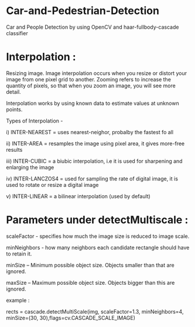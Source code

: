 # Car-and-Pedestrian-Detection

Car and People Detection by using OpenCV and haar-fullbody-cascade classifier

# Interpolation :
Resizing image. Image interpolation occurs when you resize or distort your image from one pixel grid to another. Zooming refers to increase the quantity of pixels, so that when you zoom an image, you will see more detail. 

Interpolation works by using known data to estimate values at unknown points.

Types of Interpolation - 

i) INTER-NEAREST =  uses nearest-neighor, probalby the fastest fo all

ii) INTER-AREA = resamples the image using pixel area, it gives more-free results

iii) INTER-CUBIC = a biubic interpolation, i.e it is used for sharpening and enlarging the image

iv) INTER-LANCZOS4 = used for sampling the rate of digital image, it is used to rotate or resize a digital image

v) INTER-LINEAR = a bilinear interpolation (used by default)


# Parameters under detectMultiscale :

scaleFactor - specifies how much the image size is reduced to image scale.

minNeighbors - how many neighbors each candidate rectangle should have to retain it.

minSize – Minimum possible object size. Objects smaller than that are ignored.

maxSize – Maximum possible object size. Objects bigger than this are ignored.

example :

rects = cascade.detectMultiScale(img, scaleFactor=1.3,  minNeighbors=4,  minSize=(30, 30),flags=cv.CASCADE_SCALE_IMAGE)
